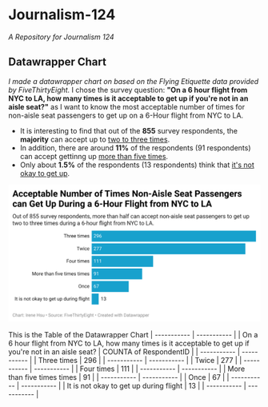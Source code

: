 # Journalism-124
*A Repository for Journalism 124*
## Datawrapper Chart
*I made a datawrapper chart on based on the Flying Etiquette data provided by FiveThirtyEight.*
I chose the survey question: **"On a 6 hour flight from NYC to LA, how many times is it acceptable to get up if you're not in an aisle seat?"** as I want to know the most acceptable number of times for non-aisle seat passengers to get up on a 6-Hour flight from NYC to LA. 
- It is interesting to find that out of the **855** survey respondents, the **majority** can accept up to <ins>two to three times</ins>.
- In addition, there are around **11%** of the respondents (91 respondents) can accept gettinng up <ins>more than five times</ins>.
- Only about **1.5%** of the respondents (13 respondents) think that <ins>it's not okay to get up</ins>.

![This is a data wrapper chart](Datawrapper.png)

This is the Table of the Datawrapper Chart
| ----------- | ----------- |
| On a 6 hour flight from NYC to LA, how many times is it acceptable to get up if you're not in an aisle seat?  | COUNTA of RespondentID  |
| ----------- | ----------- |
| Three times | 296 |
| ----------- | ----------- |
| Twice | 277 |
| ----------- | ----------- |
| Four times | 111 |
| ----------- | ----------- |
| More than five times times | 91 |
| ----------- | ----------- |
| Once | 67 |
| ----------- | ----------- |
| It is not okay to get up during flight | 13 |
| ----------- | ----------- |
